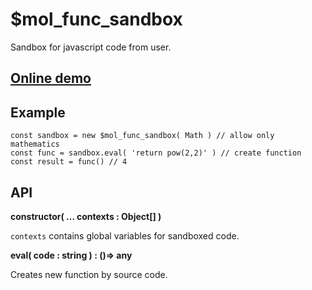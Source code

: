 # $mol_func_sandbox

Sandbox for javascript code from user.

## [Online demo](https://mol.js.org/func/sandbox/demo/)

## Example

```
const sandbox = new $mol_func_sandbox( Math ) // allow only mathematics
const func = sandbox.eval( 'return pow(2,2)' ) // create function
const result = func() // 4
```

## API

**constructor( ... contexts : Object[] )**

`contexts` contains global variables for sandboxed code.

**eval( code : string ) : ()=> any**

Creates new function by source code.
